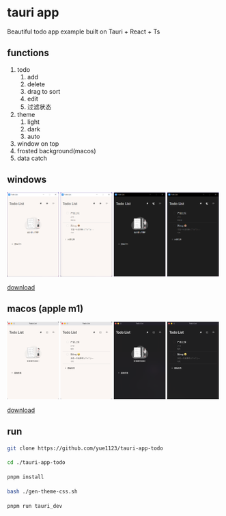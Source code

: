 # tauri app

Beautiful todo app example built on Tauri + React + Ts

## functions

1. todo
    1. add
    2. delete
    3. drag to sort
    4. edit
    5. 过滤状态
2. theme
    1. light
    2. dark
    3. auto
3. window on top
4. frosted background(macos)
5. data catch
## windows

<p>
  <img style="width:24%" src='./screenshots/win_empty_light.png'>
  <img style="width:24%" src='./screenshots/win_light.png'>
  <img style="width:24%" src='./screenshots/win_empty_dark.png'>
  <img style="width:24%" src='./screenshots/win_dark.png'>
</p>

[download](./release/Todo%20List_0.1.0_x64_en-US.msi)

## macos (apple m1)

<p>
  <img style="width:24%" src='./screenshots/macos_empty_light.png'>
  <img style="width:24%" src='./screenshots/macos_light.png'>
  <img style="width:24%" src='./screenshots/macos_empty_dark.png'>
  <img style="width:24%" src='./screenshots/macos_dark.png'>
</p>

[download](./release/Todo%20List_0.1.0_aarch64.dmg)

## run

```bash
git clone https://github.com/yue1123/tauri-app-todo

cd ./tauri-app-todo

pnpm install

bash ./gen-theme-css.sh

pnpm run tauri_dev
```
